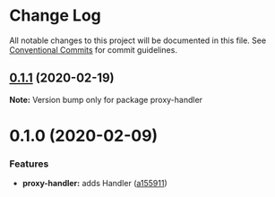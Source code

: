 # Change Log

All notable changes to this project will be documented in this file.
See [Conventional Commits](https://conventionalcommits.org) for commit guidelines.

## [0.1.1](https://github.com/rafamel/utils/compare/proxy-handler@0.1.0...proxy-handler@0.1.1) (2020-02-19)

**Note:** Version bump only for package proxy-handler





# 0.1.0 (2020-02-09)


### Features

* **proxy-handler:** adds Handler ([a155911](https://github.com/rafamel/utils/commit/a1559113862b995ef3e1f97078086825444d7236))
